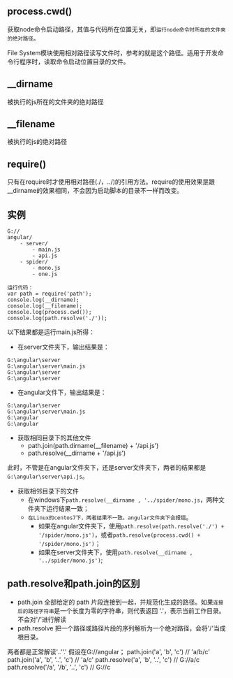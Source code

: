 ## process.cwd()
获取node命令启动路径，其值与代码所在位置无关，即`运行node命令时所在的文件夹的绝对路径`。

File System模块使用相对路径读写文件时，参考的就是这个路径。适用于开发命令行程序时，读取命令启动位置目录的文件。

## __dirname
被执行的js所在的文件夹的绝对路径

## __filename
被执行的js的绝对路径

## require()
只有在require时才使用相对路径(./，../)的引用方法。require的使用效果是跟__dirname的效果相同，不会因为启动脚本的目录不一样而改变。

## 实例
```
G://
angular/
    - server/
        - main.js
        - api.js
    - spider/
        - mono.js
        - one.js     

运行代码：
var path = require('path');
console.log(__dirname);
console.log(__filename);
console.log(process.cwd());
console.log(path.resolve('./'));
```
以下结果都是运行main.js所得：

- 在server文件夹下，输出结果是：
```
G:\angular\server
G:\angular\server\main.js
G:\angular\server
G:\angular\server
```
- 在angular文件下，输出结果是：
```
G:\angular\server
G:\angular\server\main.js
G:\angular
G:\angular
```

- 获取相同目录下的其他文件
    - path.join(path.dirname(__filename) + '/api.js')
    - path.resolve(__dirname + '/api.js')

此时，不管是在angular文件夹下，还是server文件夹下，两者的结果都是`G:\angular\server\api.js`。

- 获取相邻目录下的文件
    - 在windows下`path.resolve(__dirname , '../spider/mono.js`，两种文件夹下运行结果一致；
    - `在Linux的centos7下，两者结果不一致。angular文件夹下会报错`。
        - 如果在angular文件夹下，使用`path.resolve(path.resolve('./') + '/spider/mono.js')`，或者`path.resolve(process.cwd() + '/spider/mono.js')`；
        - 如果在server文件夹下，使用`path.resolve(__dirname , '../spider/mono.js')`; 

## path.resolve和path.join的区别
- path.join 全部给定的 path 片段连接到一起，并规范化生成的路径。如果`连接后的路径字符串`是一个长度为零的字符串，则代表返回 '.'，表示当前工作目录。不会对'/'进行解读
- path.resolve 把一个路径或路径片段的序列解析为一个绝对路径，会将'/'当成根目录。

两者都是正常解读'..''.'
假设在G://angular；
path.join('a', 'b', 'c')    //  'a/b/c'
path.join('a', 'b', '..', 'c')      //  'a/c'
path.resolve('a', 'b', '..', 'c')       //  G://a/c
path.resolve('/a', '/b', '..', 'c')       //  G://c


